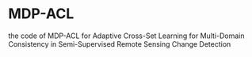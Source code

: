 # MDP-ACL
the code of MDP-ACL  for Adaptive Cross-Set Learning for Multi-Domain Consistency in Semi-Supervised Remote Sensing Change Detection
